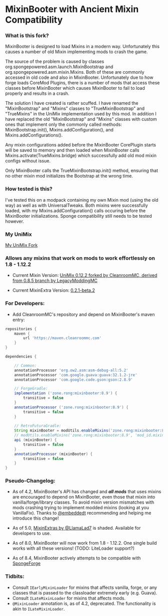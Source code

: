 # MixinBooter with Ancient Mixin Compatibility

### What is this fork?

MixinBooter is designed to load Mixins in a modern way. Unfortunately this causes a number of old Mixin implementing mods to crash the game.

The source of the problem is caused by classes org.spongepowered.asm.launch.MixinBootstrap and org.spongepowered.asm.mixin.Mixins. Both of these are commonly accessed in old code and also in MixinBooter. Unfortunately due to how forge loads CoreMod Plugins, there is a number of mods that access these classes before MixinBooter which causes MixinBooter to fail to load properly and results in a crash.

The solution I have created is rather scuffed. I have renamed the "MixinBootstrap" and "Mixins" classes to "TrueMixinBootstrap" and "TrueMixins" in the UniMix implementation used by this mod. In addition I have replaced the old "MixinBootstrap" and "Mixins" classes with custom ones that implement only the commonly called methods: MixinBootstrap.init(), Mixins.addConfiguration(), and Mixins.addConfigurations().

Any mixin configurations added before the MixinBooter CorePlugin starts will be saved to memory and then loaded when MixinBooter calls Mixins.activate(TrueMixins.bridge) which successfully add old mod mixin configs without issue.

Only MixinBooter calls the TrueMixinBootstrap.init() method, ensuring that no other mixin mod initializes the Bootstrap at the wrong time.

### How tested is this?

I've tested this on a modpack containing my own Mixin mod (using the old way) as well as with UniversalTweaks. Both mixins were successfully loaded, with my Mixins.addConfiguration() calls occuring before the MixinBooter initializations. Sponge compatibility still needs to be tested however. 

### My UniMix

[My UniMix Fork]([https://github.com/Drathonix/MixinBooter](https://github.com/Drathonix/UniMix))

### Allows any mixins that work on mods to work effortlessly on 1.8 - 1.12.2

- Current Mixin Version: [UniMix 0.12.2 forked by CleanroomMC, derived from 0.8.5 branch by LegacyModdingMC](https://github.com/CleanroomMC/UniMix)

- Current MixinExtra Version: [0.2.1-beta.2](https://github.com/LlamaLad7/MixinExtras)

### For Developers:

- Add CleanroomMC's repository and depend on MixinBooter's maven entry:

```groovy
repositories {
    maven {
        url 'https://maven.cleanroommc.com'
    }
}

dependencies {

    // Common:
    annotationProcessor 'org.ow2.asm:asm-debug-all:5.2'
    annotationProcessor 'com.google.guava:guava:32.1.2-jre'
    annotationProcessor 'com.google.code.gson:gson:2.8.9'

    // ForgeGradle:
    implementation ('zone.rong:mixinbooter:8.9') {
        transitive = false
    }
    annotationProcessor ('zone.rong:mixinbooter:8.9') {
        transitive = false
    }
    
    // RetroFuturaGradle:
    String mixinBooter = modUtils.enableMixins('zone.rong:mixinbooter:8.9')
    // modUtils.enableMixins('zone.rong:mixinbooter:8.9', 'mod_id.mixins.refmap.json') << add refmap name as 2nd arg (optional)
    api (mixinBooter) {
        transitive = false
    }
    annotationProcessor (mixinBooter) {
        transitive = false
    }
}
```

### Pseudo-Changelog:

- As of 4.2, MixinBooter's API has changed and ***all mods*** that uses mixins are encouraged to depend on MixinBooter, even those that mixin into vanilla/forge/library classes. To avoid mixin version mismatches with mods crashing trying to implement modded mixins (looking at you VanillaFix). Thanks to [@embeddedt](https://github.com/embeddedt) recommending and helping me introduce this change!

- As of 5.0, [MixinExtras by @LlamaLad7](https://github.com/LlamaLad7/MixinExtras) is shaded. Available for developers to use.

- As of 8.0, MixinBooter will now work from 1.8 - 1.12.2. One single build works with all these versions! (TODO: LiteLoader support?)

- As of 8.4, MixinBooter actively attempts to be compatible with [SpongeForge](https://github.com/SpongePowered/SpongeForge)

### Tidbits:

- Consult `IEarlyMixinLoader` for mixins that affects vanilla, forge, or any classes that is passed to the classloader extremely early (e.g. Guava).
- Consult `ILateMixinLoader` for mixins that affects mods.
- `@MixinLoader` annotation is, as of 4.2, deprecated. The functionality is akin to `ILateMixinLoader`.
